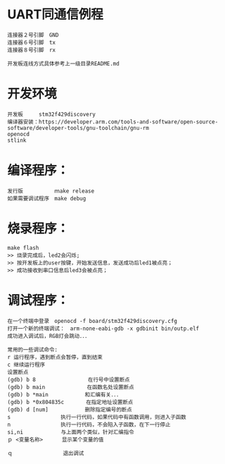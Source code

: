 # UART同通信例程
    连接器２号引脚　GND
    连接器６号引脚　tx
    连接器８号引脚　rx

    开发板连线方式具体参考上一级目录README.md

# 开发环境
    开发板     stm32f429discovery
    编译器安装：https://developer.arm.com/tools-and-software/open-source-software/developer-tools/gnu-toolchain/gnu-rm
    openocd
    stlink

# 编译程序：
    发行版　　　　　　ｍake release
    如果需要调试程序　make debug

# 烧录程序：
    make flash
    >> 烧录完成后，led2会闪烁;
    >> 按开发板上的user按键，开始发送信息，发送成功后led1被点亮；
    >> 成功接收到串口信息后led3会被点亮；    

# 调试程序：
    在一个终端中登录　openocd -f board/stm32f429discovery.cfg
    打开一个新的终端调试：　arm-none-eabi-gdb -x gdbinit bin/outp.elf
    成功进入调试后，RGB灯会跳动．．．

    常用的一些调试命令:
    r 运行程序，遇到断点会暂停，直到结束
    c 继续运行程序
    设置断点
    (gdb) b 8　　　　　　　　　　在行号中设置断点
    (gdb) b main　　　　　　　　在函数名处设置断点
    (gdb) b *main　　　　　　　和汇编有关．．．　　　　　　　　
    (gdb) b *0x804835c       在指定地址设置断点
    (gdb) d [num]　　　　　　　删除指定编号的断点
    s 　　　　　　　　　执行一行代码，如果代码中有函数调用，则进入子函数
    n 　　　　　　　　　执行一行代码，不会陷入子函数，在下一行停止
    si,ni            与上面两个类似，针对汇编指令
    ｐ <变量名称>      显示某个变量的值　

    ｑ                退出调试